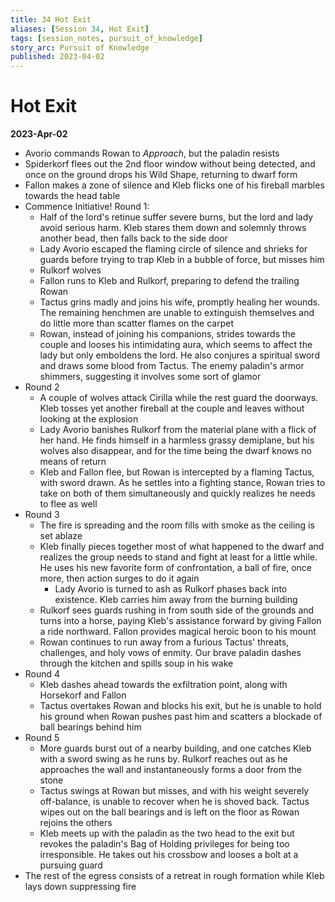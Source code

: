 ```yaml
---
title: 34 Hot Exit
aliases: [Session 34, Hot Exit]
tags: [session_notes, pursuit_of_knowledge]
story_arc: Pursuit of Knowledge
published: 2023-04-02
---
```

# Hot Exit
**2023-Apr-02**

- Avorio commands Rowan to *Approach*, but the paladin resists
- Spiderkorf flees out the 2nd floor window without being detected, and once on the ground drops his Wild Shape, returning to dwarf form
- Fallon makes a zone of silence and Kleb flicks one of his fireball marbles towards the head table
- Commence Initiative! Round 1:
	- Half of the lord's retinue suffer severe burns, but the lord and lady avoid serious harm. Kleb stares them down and solemnly throws another bead, then falls back to the side door
	- Lady Avorio escaped the flaming circle of silence and shrieks for guards before trying to trap Kleb in a bubble of force, but misses him
	- Rulkorf wolves
	- Fallon runs to Kleb and Rulkorf, preparing to defend the trailing Rowan
	- Tactus grins madly and joins his wife, promptly healing her wounds. The remaining henchmen are unable to extinguish themselves and do little more than scatter flames on the carpet
	- Rowan, instead of joining his companions, strides towards the couple and looses his intimidating aura, which seems to affect the lady but only emboldens the lord. He also conjures a spiritual sword and draws some blood from Tactus. The enemy paladin's armor shimmers, suggesting it involves some sort of glamor
- Round 2
	- A couple of wolves attack Cirilla while the rest guard the doorways. Kleb tosses yet another fireball at the couple and leaves without looking at the explosion
	- Lady Avorio banishes Rulkorf from the material plane with a flick of her hand. He finds himself in a harmless grassy demiplane, but his wolves also disappear, and for the time being the dwarf knows no means of return
	- Kleb and Fallon flee, but Rowan is intercepted by a flaming Tactus, with sword drawn. As he settles into a fighting stance, Rowan tries to take on both of them simultaneously and quickly realizes he needs to flee as well
- Round 3
	- The fire is spreading and the room fills with smoke as the ceiling is set ablaze
	- Kleb finally pieces together most of what happened to the dwarf and realizes the group needs to stand and fight at least for a little while. He uses his new favorite form of confrontation, a ball of fire, once more, then action surges to do it again
		- Lady Avorio is turned to ash as Rulkorf phases back into existence. Kleb carries him away from the burning building
	- Rulkorf sees guards rushing in from south side of the grounds and turns into a horse, paying Kleb's assistance forward by giving Fallon a ride northward. Fallon provides magical heroic boon to his mount
	- Rowan continues to run away from a furious Tactus' threats, challenges, and holy vows of enmity. Our brave paladin dashes through the kitchen and spills soup in his wake
- Round 4
	- Kleb dashes ahead towards the exfiltration point, along with Horsekorf and Fallon
	- Tactus overtakes Rowan and blocks his exit, but he is unable to hold his ground when Rowan pushes past him and scatters a blockade of ball bearings behind him
- Round 5
	- More guards burst out of a nearby building, and one catches Kleb with a sword swing as he runs by. Rulkorf reaches out as he approaches the wall and instantaneously forms a door from the stone
	- Tactus swings at Rowan but misses, and with his weight severely off-balance, is unable to recover when he is shoved back. Tactus wipes out on the ball bearings and is left on the floor as Rowan rejoins the others
	- Kleb meets up with the paladin as the two head to the exit but revokes the paladin's Bag of Holding privileges for being too irresponsible. He takes out his crossbow and looses a bolt at a pursuing guard
- The rest of the egress consists of a retreat in rough formation while Kleb lays down suppressing fire